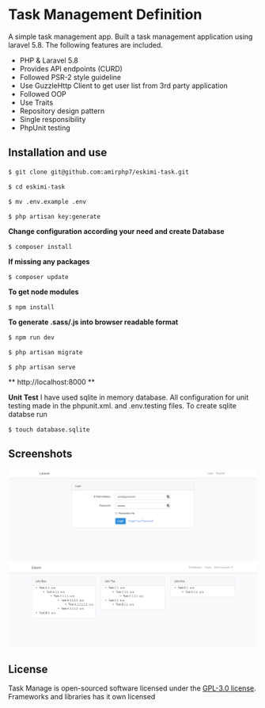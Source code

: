 # Task Management Definition
A simple task management app. Built a task management application using laravel 5.8. The following features are included.

<ul>
    <li> PHP & Laravel 5.8</li>
    <li>Provides API endpoints (CURD)</li>
    <li>Followed PSR-2 style guideline</li>
    <li>Use GuzzleHttp Client to get user list from 3rd party application</li>
    <li>Followed OOP</li>
    <li>Use Traits</li>
    <li>Repository design pattern</li>
    <li>Single responsibility</li>
    <li>PhpUnit testing</li>
</ul>

## Installation and use

```
$ git clone git@github.com:amirphp7/eskimi-task.git
```
```
$ cd eskimi-task
```
```
$ mv .env.example .env
```
```
$ php artisan key:generate
```

**Change configuration according your need and create Database**
```
$ composer install
```
**If missing any packages**
```
$ composer update
```
**To get node modules**
```
$ npm install
```
**To generate .sass/.js into browser readable format**
```
$ npm run dev
```
```
$ php artisan migrate
```
```
$ php artisan serve
```
**  http://localhost:8000 **

**Unit Test**
I have used sqlite in memory database. All configuration for unit testing made in the phpunit.xml. and .env.testing files. To create sqlite databse run

```
$ touch database.sqlite
```

## Screenshots
<img src="public/screenshots/1.png" alt="">
<img src="public/screenshots/2.png" alt="">

## License
Task Manage is open-sourced software licensed under the [GPL-3.0 license](https://opensource.org/licenses/GPL-3.0).
Frameworks and libraries has it own licensed
